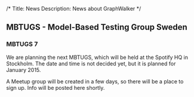 /*
Title: News
Description: News about GraphWalker
*/

## MBTUGS - Model-Based Testing Group Sweden

### MBTUGS 7
We are planning the next MBTUGS, which will be held at the Spotify HQ in Stockholm. The date and time is not decided yet, but it is planned for January 2015. 

A Meetup group will be created in a few days, so there will be a place to sign up. Info will be posted here shortly.
